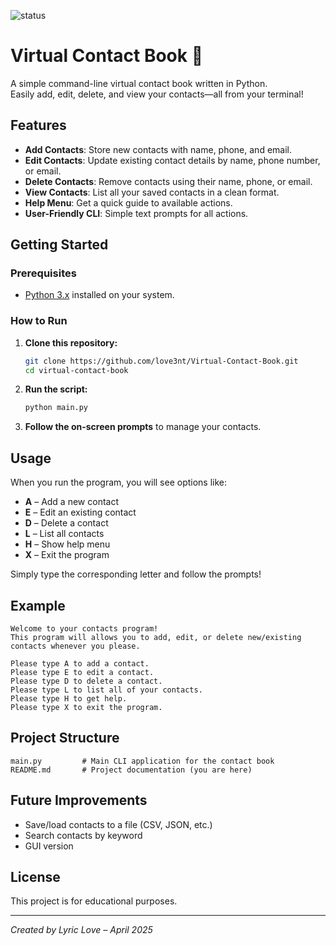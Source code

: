 ![status](https://img.shields.io/badge/status-completed-brightgreen)


# Virtual Contact Book 📒

A simple command-line virtual contact book written in Python.  
Easily add, edit, delete, and view your contacts—all from your terminal!

## Features

- **Add Contacts**: Store new contacts with name, phone, and email.
- **Edit Contacts**: Update existing contact details by name, phone number, or email.
- **Delete Contacts**: Remove contacts using their name, phone, or email.
- **View Contacts**: List all your saved contacts in a clean format.
- **Help Menu**: Get a quick guide to available actions.
- **User-Friendly CLI**: Simple text prompts for all actions.

## Getting Started

### Prerequisites

- [Python 3.x](https://www.python.org/downloads/) installed on your system.

### How to Run

1. **Clone this repository:**
    ```sh
    git clone https://github.com/love3nt/Virtual-Contact-Book.git
    cd virtual-contact-book
    ```

2. **Run the script:**
    ```sh
    python main.py
    ```

3. **Follow the on-screen prompts** to manage your contacts.

## Usage

When you run the program, you will see options like:
- **A** – Add a new contact
- **E** – Edit an existing contact
- **D** – Delete a contact
- **L** – List all contacts
- **H** – Show help menu
- **X** – Exit the program

Simply type the corresponding letter and follow the prompts!

## Example

```
Welcome to your contacts program!
This program will allows you to add, edit, or delete new/existing contacts whenever you please.

Please type A to add a contact.
Please type E to edit a contact.
Please type D to delete a contact.
Please type L to list all of your contacts.
Please type H to get help.
Please type X to exit the program.
```

## Project Structure

```
main.py         # Main CLI application for the contact book
README.md       # Project documentation (you are here)
```

## Future Improvements

- Save/load contacts to a file (CSV, JSON, etc.)
- Search contacts by keyword
- GUI version

## License

This project is for educational purposes.

---

*Created by Lyric Love – April 2025*
